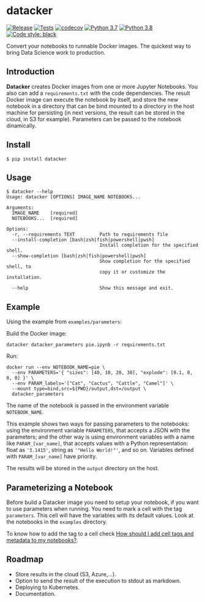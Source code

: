 # datacker

[![Release](https://github.com/cristobalcl/datacker/workflows/Release/badge.svg)](https://github.com/cristobalcl/datacker/actions?query=workflow%3ARelease)
[![Tests](https://github.com/cristobalcl/datacker/workflows/Tests/badge.svg)](https://github.com/cristobalcl/datacker/actions?query=workflow%3ATests)
[![codecov](https://codecov.io/gh/cristobalcl/datacker/branch/master/graph/badge.svg?token=VNCSSJOE9L)](https://codecov.io/gh/cristobalcl/datacker)
[![Python 3.7](https://img.shields.io/badge/python-3.7-blue.svg)](https://www.python.org/downloads/release/python-370/)
[![Python 3.8](https://img.shields.io/badge/python-3.8-blue.svg)](https://www.python.org/downloads/release/python-380/)
[![Code style: black](https://img.shields.io/badge/code%20style-black-000000.svg)](https://github.com/ambv/black)

Convert your notebooks to runnable Docker images. The quickest way to bring Data Science work to production.

## Introduction

**Datacker** creates Docker images from one or more Jupyter Notebooks. You also can add a `requirements.txt` with the code dependencies. The result Docker image can execute the notebook by itself, and store the new notebook in a directory that can be bind mounted to a directory in the host machine for persisting (in next versions, the result can be stored in the cloud, in S3 for example). Parameters can be passed to the notebook dinamically.

## Install

```
$ pip install datacker
```

## Usage

```
$ datacker --help
Usage: datacker [OPTIONS] IMAGE_NAME NOTEBOOKS...

Arguments:
  IMAGE_NAME    [required]
  NOTEBOOKS...  [required]

Options:
  -r, --requirements TEXT         Path to requirements file
  --install-completion [bash|zsh|fish|powershell|pwsh]
                                  Install completion for the specified shell.
  --show-completion [bash|zsh|fish|powershell|pwsh]
                                  Show completion for the specified shell, to
                                  copy it or customize the installation.

  --help                          Show this message and exit.
```

## Example

Using the example from `examples/parameters`:

Build the Docker image:

```
datacker datacker_parameters pie.ipynb -r requirements.txt
```

Run:

```
docker run --env NOTEBOOK_NAME=pie \
  --env PARAMETERS='{ "sizes": [40, 10, 20, 30], "explode": [0.1, 0, 0, 0] }' \
  --env PARAM_labels='["Cat", "Cactus", "Cattle", "Camel"]' \
  --mount type=bind,src=${PWD}/output,dst=/output \
  datacker_parameters
```

The name of the notebook is passed in the environment variable `NOTEBOOK_NAME`.

This example shows two ways for passing parameters to the notebooks: using the environment variable `PARAMETERS`, that accepts a JSON with the parameters; and the other way is using environment variables with a name like `PARAM_[var_name]`, that accepts values with a Python representation: float as `'3.1415'`, string as `'"Hello World!"'`, and so on. Variables defined with `PARAM_[var_name]` have priority.

The results will be stored in the `output` directory on the host.

## Parameterizing a Notebook

Before build a Datacker image you need to setup your notebook, if you want to use parameters when running. You need to mark a cell with the tag `parameters`. This cell will have the variables with its default values. Look at the notebooks in the `examples` directory.

To know how to add the tag to a cell check [How should I add cell tags and metadata to my notebooks?](https://jupyterbook.org/advanced/advanced.html#how-should-i-add-cell-tags-and-metadata-to-my-notebooks).

## Roadmap

* Store results in the cloud (S3, Azure,...).
* Option to send the result of the execution to stdout as markdown.
* Deploying to Kubernetes.
* Documentation.
